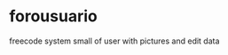 # forousuario
freecode system small of user with pictures and edit data 
<!--
Este es un pequeño sistema free web en php para aprendices creado por : Wilson Romero total mente gratis.
Yo soy un novato programando pero le puedo regresar todo lo que eh aprendido gracias a http://www.forosdelweb.com/
es un lugar donde eh aprendido mucho le doy las gracias a usuarios como petit89, pateketrueke, victortsu66, ginitofl y en especial a 
gnzsoloyo que em han sido de mucho ayuda para terminar este sistema. Si se me olvido alguno perdón.
Pueden comunicarse con migo a Wilson.romero.si@gmail.com 
Siéntase libre a mejorarlo y lo pueden comentar  en  el http://www.forosdelweb.com/ en este hilo 
Link para comentar http://www.forosdelweb.com/f18/aporte-mini-sistemas-usuario-con-foto-perfil-edicion-datos-1151759/#post4792411

-->
